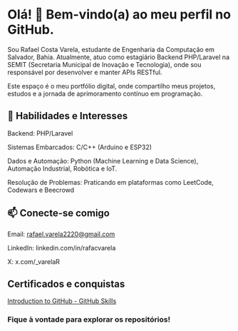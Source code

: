 # Olá! 👋 Bem-vindo(a) ao meu perfil no GitHub.

Sou Rafael Costa Varela, estudante de Engenharia da Computação em Salvador, Bahia. 
Atualmente, atuo como estagiário Backend PHP/Laravel na SEMIT (Secretaria Municipal de Inovação e Tecnologia), onde sou responsável por desenvolver e manter APIs RESTful.

Este espaço é o meu portfólio digital, onde compartilho meus projetos, estudos e a jornada de aprimoramento contínuo em programação.

## 🚀 Habilidades e Interesses
Backend: PHP/Laravel

Sistemas Embarcados: C/C++ (Arduino e ESP32)

Dados e Automação: Python (Machine Learning e Data Science), Automação Industrial, Robótica e IoT.

Resolução de Problemas: Praticando em plataformas como LeetCode, Codewars e Beecrowd

## 📫 Conecte-se comigo
Email: rafael.varela2220@gmail.com

LinkedIn: linkedin.com/in/rafacvarela

X: x.com/_varelaR


## Certificados e conquistas
[Introduction to GitHub - GitHub Skills](https://github.com/RafaCVarela/skills-introduction-to-github)

### Fique à vontade para explorar os repositórios!




<!--
**RafaCVarela/RafaCVarela** is a ✨ _special_ ✨ repository because its `README.md` (this file) appears on your GitHub profile.

Here are some ideas to get you started:

- 🔭 I’m currently working on ...
- 🌱 I’m currently learning ...
- 👯 I’m looking to collaborate on ...
- 🤔 I’m looking for help with ...
- 💬 Ask me about ...
- 📫 How to reach me: ...
- 😄 Pronouns: ...
- ⚡ Fun fact: ...
-->
